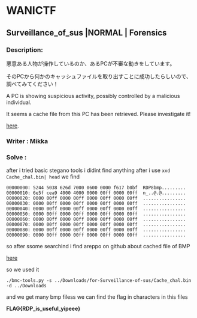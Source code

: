 # WANICTF

## Surveillance_of_sus |NORMAL | Forensics

### Description: 
悪意ある人物が操作しているのか、あるPCが不審な動きをしています。

そのPCから何かのキャッシュファイルを取り出すことに成功したらしいので、調べてみてください！

A PC is showing suspicious activity, possibly controlled by a malicious individual.

It seems a cache file from this PC has been retrieved. Please investigate it!



 [here](https://score.wanictf.org/storage/x11rcthpe10na4qv2q4zkldxa204lmk6/for-Surveillance-of-sus.zip).


### Writer : Mikka


### Solve :

after i tried basic stegano tools i didint find anything 
after i use 
`xxd Cache_chal.bin| head`
we find 
```
00000000: 5244 5038 626d 7000 0600 0000 f617 b0bf  RDP8bmp.........
00000010: 6e5f cea9 4000 4000 0000 00ff 0000 00ff  n_..@.@.........
00000020: 0000 00ff 0000 00ff 0000 00ff 0000 00ff  ................
00000030: 0000 00ff 0000 00ff 0000 00ff 0000 00ff  ................
00000040: 0000 00ff 0000 00ff 0000 00ff 0000 00ff  ................
00000050: 0000 00ff 0000 00ff 0000 00ff 0000 00ff  ................
00000060: 0000 00ff 0000 00ff 0000 00ff 0000 00ff  ................
00000070: 0000 00ff 0000 00ff 0000 00ff 0000 00ff  ................
00000080: 0000 00ff 0000 00ff 0000 00ff 0000 00ff  ................
00000090: 0000 00ff 0000 00ff 0000 00ff 0000 00ff  ................
```

so after ssome searchind i find  areppo on github about  cached file of BMP

[here](https://github.com/ANSSI-FR/bmc-tools)

so we used it 

`./bmc-tools.py -s ../Downloads/for-Surveillance-of-sus/Cache_chal.bin -d ../Downloads`

and we get many bmp filess we can find the flag in characters in this files 






**FLAG{RDP_is_useful_yipeee}**